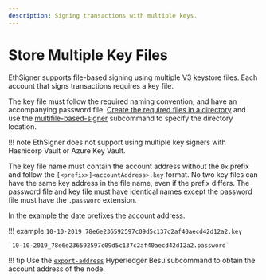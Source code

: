 ```yaml
---
description: Signing transactions with multiple keys.
---
```


# Store Multiple Key Files

EthSigner supports file-based signing using multiple V3 keystore files. Each account that signs
transactions requires a key file.

The key file must follow the required naming convention, and have an accompanying password file.
[Create the required files in a directory](../Tutorials/Multifile.md) and use the
[multifile-based-signer](../Reference/CLI/CLI-Syntax.md#multifile-options) subcommand to specify
the directory location.

!!! note
    EthSigner does not support using multiple key signers with Hashicorp Vault or Azure Key Vault.

The key file name must contain the account address without the `0x` prefix and follow the `[<prefix>]<accountAddress>.key` format. No two key files can have the same key address in the file name, even if the prefix differs. The password file and key file must have identical names except the password file must have the `.password` extension. 

In the example the date prefixes the account address.

!!! example
    `10-10-2019_78e6e236592597c09d5c137c2af40aecd42d12a2.key`

    `10-10-2019_78e6e236592597c09d5c137c2af40aecd42d12a2.password`

!!! tip
    Use the [`export-address`](https://besu.hyperledger.org/en/latest/Reference/CLI/CLI-Subcommands/#export-address) Hyperledger Besu subcommand to obtain the account address of the node.
